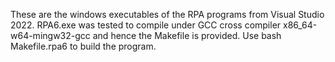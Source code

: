 These are the windows executables of the RPA programs from Visual Studio 2022. RPA6.exe was tested to compile under GCC cross compiler x86_64-w64-mingw32-gcc and hence the Makefile is provided. Use bash Makefile.rpa6 to build the program.
